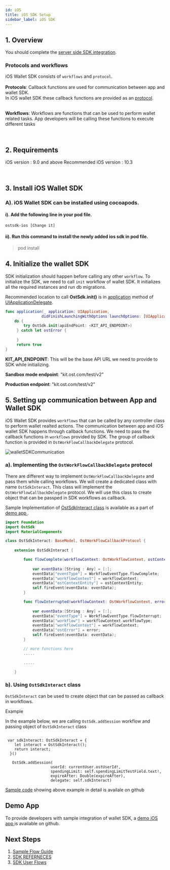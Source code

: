 ```yaml
---
id: iOS
title: iOS SDK Setup
sidebar_label: iOS SDK
---
```


## 1. Overview
You should complete the [server side SDK integration](/kit/docs/sdk/server_sdk/overview).

### Protocols and workflows
iOS Wallet SDK consists of `workflows` and `protocol`. <br><br>
**Protocols**: Callback functions are used for communication between app and wallet SDK. 
<br> In iOS wallet SDK these callback functions are provided as an [protocol]().
<br><br>

**Workflows**: Workflows are functions that can be used to perform wallet related tasks. App developers will be calling these functions to execute different tasks

<br>

## 2. Requirements

iOS version : 9.0 and above
Recommended iOS version : 10.3 


<br>

## 3. Install iOS Wallet SDK

### A). iOS Wallet SDK can be installed using cocoapods.
#### i). Add the following line in your pod file. 

```
ostsdk-ios [Change it]
```

#### ii). Run this command to install the newly added ios sdk in pod file. 

> pod install


## 4. Initialize the wallet SDK

SDK initialization should happen before calling any other `workflow`. To initialize the SDK, we need to call `init` workflow of wallet SDK. It initializes all the required instances and run db migrations. 

Recommended location to call **OstSdk.init()** is in [application](https://developer.apple.com/documentation/uikit/uiapplicationdelegate/1622921-application) method of [UIApplicationDelegate](https://developer.apple.com/documentation/uikit/uiapplicationdelegate). 

```swift
func application(_ application: UIApplication, 
                didFinishLaunchingWithOptions launchOptions: [UIApplication.LaunchOptionsKey: Any]?) -> Bool {
    do {
        try OstSdk.init(apiEndPoint: <KIT_API_ENDPOINT>)
     } catch let ostError {
           
     }
     return true
}
```

**KIT_API_ENDPOINT**:
This will be the base API URL we need to provide to SDK while initializing.

**Sandbox mode endpoint**: "kit.ost.com/test/v2"

**Production endpoint**: "kit.ost.com/test/v2"


## 5. Setting up communication between App and Wallet SDK

iOS Wallet SDK provides `workflows` that can be called by any controller class to perform wallet realted actions. 
The communication between app and iOS wallet SDK happens through callback functions. We need to pass the callback functions in `workflows` provided by SDK. The group of callback function is provided in `OstWorkFlowCallbackDelegate` protocol.


![walletSDKCommunication](/kit/docs/sdk/assets/wallet-sdk-communication.png)

### a). Implementing the `OstWorkFlowCallbackDelegate` protocol
There are different way to implement `OstWorkFlowCallbackDelegate` and pass them while calling workflows. We will create a dedicated class with name `OstSdkInteract`. This class will implement the `OstWorkFlowCallbackDelegate` protocol. We will use this class to create object that can be passped in SDK workflows as callback. 

Sample Implementation of [ OstSdkInteract class](https://github.com/ostdotcom/ost-client-ios-sdk/blob/develop/Demo-App/Demo-App/OstSdkInteract/OstSdkInteract.swift) is available as a part of [demo app ](https://github.com/ostdotcom/ost-client-ios-sdk/tree/develop/Demo-App).


```swift
import Foundation
import OstSdk
import MaterialComponents

class OstSdkInteract: BaseModel, OstWorkFlowCallbackProtocol {
    
    extension OstSdkInteract {

        func flowComplete(workflowContext: OstWorkflowContext, ostContextEntity: OstContextEntity) {
           
            var eventData:[String : Any] = [:];
            eventData["eventType"] = WorkflowEventType.flowComplete;
            eventData["workflowContext"] = workflowContext;
            eventData["ostContextEntity"] = ostContextEntity;
            self.fireEvent(eventData: eventData);
        }

        func flowInterrupted(workflowContext: OstWorkflowContext, error: OstError) {
        
            var eventData:[String : Any] = [:];
            eventData["eventType"] = WorkflowEventType.flowInterrupt;
            eventData["workflow"] = workflowContext.workflowType;
            eventData["workflowContext"] = workflowContext;
            eventData["ostError"] = error;
            self.fireEvent(eventData: eventData);
        }

        // more functions here
        .....

        .....

    }

```

### b). Using `OstSdkInteract` class

`OstSdkInteract` can be used to create object that can be passed as callback in workflows.

Example

In the example below, we are calling `OstSdk.addSession` workflow and passing object of `OstSdkInteract` class

```

 var sdkInteract: OstSdkInteract = {
    let interact = OstSdkInteract();
    return interact;
  }()

   OstSdk.addSession(
                    userId: currentUser.ostUserId!,
                    spendingLimit: self.spendingLimitTestField.text!,
                    expireAfter: Double(expireAfter),
                    delegate: self.sdkInteract)
```

[Sample code](https://github.com/ostdotcom/ost-client-ios-sdk/blob/develop/Demo-App/Demo-App/Views/Wallet/AddSessionView.swift) showing above example in detail is availale on github


## Demo App
To provide developers with sample integration of wallet SDK, a [demo iOS app ](https://github.com/ostdotcom/ost-client-ios-sdk/tree/develop/Demo-App) is available on github. 


## Next Steps

1. [Sample Flow Guide](/kit/docs/sdk/getting_started/sample_flow/)
1. [SDK REFERNECES]()
1. [SDK User Flows]()




